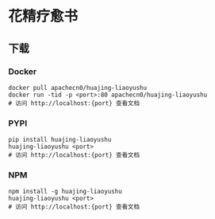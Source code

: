 # 花精疗愈书

## 下载

### Docker

```
docker pull apachecn0/huajing-liaoyushu
docker run -tid -p <port>:80 apachecn0/huajing-liaoyushu
# 访问 http://localhost:{port} 查看文档
```

### PYPI

```
pip install huajing-liaoyushu
huajing-liaoyushu <port>
# 访问 http://localhost:{port} 查看文档
```

### NPM

```
npm install -g huajing-liaoyushu
huajing-liaoyushu <port>
# 访问 http://localhost:{port} 查看文档
```